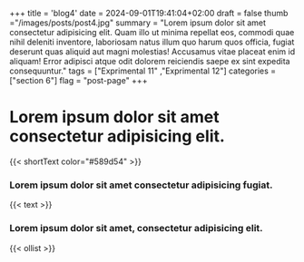 +++
title = 'blog4'
date = 2024-09-01T19:41:04+02:00
draft = false
thumb ="/images/posts/post4.jpg"
summary = "Lorem ipsum dolor sit amet consectetur adipisicing elit. Quam illo ut minima repellat eos, commodi quae nihil deleniti inventore, laboriosam natus illum quo harum quos officia, fugiat deserunt quas aliquid aut magni molestias! Accusamus vitae placeat enim id aliquam! Error adipisci atque odit dolorem reiciendis saepe ex sint expedita consequuntur."
tags = ["Exprimental 11" ,"Exprimental 12"]
categories = ["section 6"]
flag = "post-page"
+++


# Lorem ipsum dolor sit amet consectetur adipisicing elit.

{{< shortText color="#589d54" >}}

### Lorem ipsum dolor sit amet consectetur adipisicing fugiat.

{{< text >}}

###  Lorem ipsum dolor sit amet, consectetur adipisicing elit.

{{< ollist >}}
